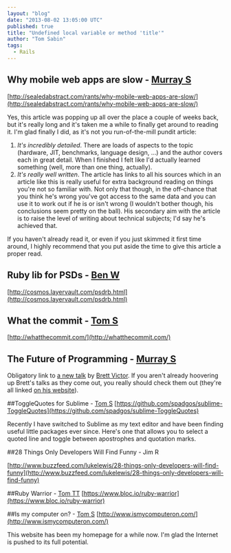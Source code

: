 ```yaml
---
layout: "blog"
date: "2013-08-02 13:05:00 UTC"
published: true
title: "Undefined local variable or method 'title'"
author: "Tom Sabin"
tags:
  - Rails
---
```


## Why mobile web apps are slow - [Murray S](http://www.unboxedconsulting.com/people/murray-steele)

[http://sealedabstract.com/rants/why-mobile-web-apps-are-slow/](http://sealedabstract.com/rants/why-mobile-web-apps-are-slow/)

Yes, this article was popping up all over the place a couple of weeks back, but it's really long and it's taken me a while to finally get around to reading it.  I'm glad finally I did, as it's not you run-of-the-mill pundit article:

1. *It's incredibly detailed*.  There are loads of aspects to the topic (hardware, JIT, benchmarks, language design, …) and the author covers each in great detail.  When I finished I felt like I'd actually learned something (well, more than one thing, actually).
2. *It's really well written*.  The article has links to all his sources which in an article like this is really useful for extra background reading on things you're not so familiar with.  Not only that though, in the off-chance that you think he's wrong you've got access to the same data and you can use it to work out if he is or isn't wrong (I wouldn't bother though, his conclusions seem pretty on the ball).  His secondary aim with the article is to raise the level of writing about technical subjects; I'd say he's achieved that.

If you haven't already read it, or even if you just skimmed it first time around, I highly recommend that you put aside the time to give this article a proper read.

## Ruby lib for PSDs - [Ben W](http://www.unboxedconsulting.com/people/ben-wong)
[http://cosmos.layervault.com/psdrb.html](http://cosmos.layervault.com/psdrb.html)

## What the commit - [Tom S](http://www.unboxedconsulting.com/people/tom-sabin/)
[http://whatthecommit.com/](http://whatthecommit.com/)

## The Future of Programming - [Murray S](http://www.unboxedconsulting.com/people/murray-steele/)

Obligatory link to [a new talk](https://vimeo.com/71278954) by [Brett Victor](http://worrydream.com/).  If you aren't already hoovering up Brett's talks as they come out, you really should check them out (they're all linked [on his website](http://worrydream.com/)).

##ToggleQuotes for Sublime - [Tom S](http://www.unboxedconsulting.com/people/tom-sabin/)
[https://github.com/spadgos/sublime-ToggleQuotes](https://github.com/spadgos/sublime-ToggleQuotes)

Recently I have switched to Sublime as my text editor and have been finding useful little packages ever since. Here's one that allows you to select a quoted line and toggle between apostrophes and quotation marks.

##28 Things Only Developers Will Find Funny - Jim R

[http://www.buzzfeed.com/lukelewis/28-things-only-developers-will-find-funny](http://www.buzzfeed.com/lukelewis/28-things-only-developers-will-find-funny)

##Ruby Warrior - [Tom TT](http://www.unboxedconsulting.com/people/tom-ten-thij)
[https://www.bloc.io/ruby-warrior](https://www.bloc.io/ruby-warrior)

##Is my computer on? - [Tom S](http://www.unboxedconsulting.com/people/tom-sabin/)
[http://www.ismycomputeron.com/](http://www.ismycomputeron.com/)

This website has been my homepage for a while now. I'm glad the Internet is pushed to its full potential.
